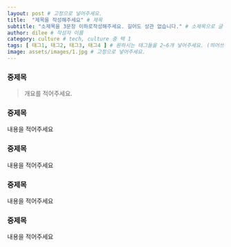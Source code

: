 ```yaml
---
layout: post # 고정으로 넣어주세요.
title:  "제목을 작성해주세요" # 제목
subtitle: "소제목을 3문장 이하로작성해주세요. 길어도 상관 없습니다." # 소제목으로 글 목록에서 타이틀 아래에 표기됩니다.
author: dilee # 작성자 이름
category: culture # tech, culture 중 택 1 
tags: [ 태그1, 태그2, 태그3, 태그4 ] # 원하시는 태그들을 2~6개 넣어주세요. (띄어쓰기 X)
image: assets/images/1.jpg # 고정으로 넣어주세요.
---
```


<!-- 
개요와 중제목 사이에는 한줄 띄워주시고, 중제목과 중제목 사이에는 두줄 띄워주세요. 
문단을 나눌때는 한줄 띄워주세요. 
-->

### 중제목
> 개요를 적어주세요.

### 중제목
내용을 적어주세요


### 중제목
내용을 적어주세요


### 중제목
내용을 적어주세요


### 중제목
내용을 적어주세요


<!-- 
**진하게** // 볼드 처리 하고 싶은 텍스트
`부스터스 TECH 화이팅` // 강조하고 싶은 텍스트, 주황색 텍스트로 나오므로 꼭 필요한 곳만 사용
![이미지 설명](경로) // 마크 다운은 사이즈 조절 불가능 하므로 아래 코드로 이미지 첨부
<p style="text-align: center;">
  <img src="/assets/images/2024-07/이미지명" alt="이미지 설명">
</p>
  -->